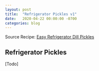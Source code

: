 ```yaml
---
layout: post
title:  "Refrigerator Pickles v1"
date:   2020-04-22 00:00:00 -0700
categories: blog
---
```


Source Recipe: [Easy Refrigerator Dill Pickles](https://selfproclaimedfoodie.com/easy-refrigerator-dill-pickles/)


Refrigerator Pickles
-
[Todo]